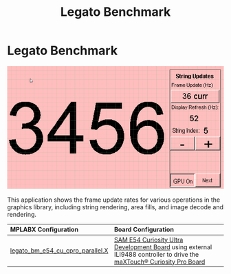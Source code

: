﻿---
parent: Example Applications
title: Legato Benchmark
nav_order: 1
---

# Legato Benchmark

![](./../../docs/html/legato_benchmark.png)

This application shows the frame update rates for various operations in the graphics library, including string rendering, area fills, and image decode and rendering. 

|MPLABX Configuration|Board Configuration|
|:-------------------|:------------------|
| [legato_bm_e54_cu_cpro_parallel.X](legato_bm_e54_cu_cpro_parallel_X.html) | [SAM E54 Curiosity Ultra Development Board](https://www.microchip.com/Developmenttools/ProductDetails/DM320210) using external ILI9488 controller to drive the [maXTouch® Curiosity Pro Board](https://www.microchip.com/Developmenttools/ProductDetails/AC320007) |